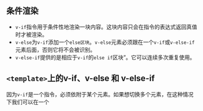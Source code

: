 ## 条件渲染

* `v-if`指令用于条件性地渲染一块内容。这块内容只会在指令的表达式返回真值时才被渲染。
* `v-else`为`v-if`添加一个`else区块`。`v-else`元素必须跟在一个`v-if`或`v-else-if`元素后面，否则它将不会被识别。
* `v-else-if`提供的是相应于`v-if`的`else if`区块”。它可以连续多次重复使用。

## `<template>`上的v-if​、v-else 和 v-else-if
因为`v-if`是一个指令，必须依附于某个元素。如果想切换多个元素，在这种情况下我们可以在一个<template>元素上使用`v-if`，这只是一个不可见的包装器元素，最后渲染的结果并不会包含这个 <template> 元素。

```vue
<template v-if="ok">
  <h1>Title</h1>
  <p>Paragraph 1</p>
  <p>Paragraph 2</p>
</template>
```

## v-show
`v-show`指令也可以用来按条件显示一个元素。

```html
<h1 v-show="ok">Hello!</h1>
```

不同之处在于`v-show`会在DOM渲染中保留该元素；v-show仅切换了该元素上名为`display`的CSS属性。
v-show不支持在<template>元素上使用，也不能和v-else搭配使用。

## v-if vs. v-show​
* v-if 是“真实的”按条件渲染，因为它确保了在切换时，条件区块内的事件监听器和子组件都会被销毁与重建。
* v-if 也是惰性的：如果在初次渲染时条件值为 false，则不会做任何事。条件区块只有当条件首次变为 true 时才被渲染。
* v-show简单许多，元素无论初始条件如何，始终会被渲染，只要 CSS display 属性会被切换。

总的来说，
`v-if`有更高的切换开销，而`v-show`有更高的初始渲染开销。
因此，如果需要频繁切换，则使用`v-show`较好；如果在运行时绑定条件很少改变，则`v-if`会更合适。

## v-if 和 v-for​
当`v-if`和`v-for`同时存在于一个元素上的时候，`v-if`会首先被执行。